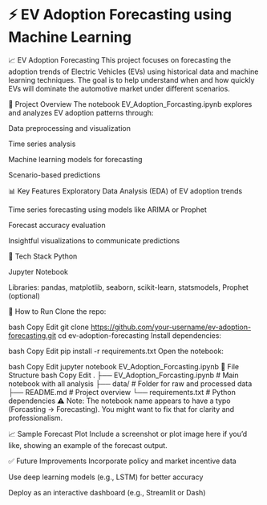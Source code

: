# ⚡ EV Adoption Forecasting using Machine Learning

📈 EV Adoption Forecasting
This project focuses on forecasting the adoption trends of Electric Vehicles (EVs) using historical data and machine learning techniques. The goal is to help understand when and how quickly EVs will dominate the automotive market under different scenarios.

🚀 Project Overview
The notebook EV_Adoption_Forcasting.ipynb explores and analyzes EV adoption patterns through:

Data preprocessing and visualization

Time series analysis

Machine learning models for forecasting

Scenario-based predictions

📊 Key Features
Exploratory Data Analysis (EDA) of EV adoption trends

Time series forecasting using models like ARIMA or Prophet

Forecast accuracy evaluation

Insightful visualizations to communicate predictions

🧰 Tech Stack
Python

Jupyter Notebook

Libraries: pandas, matplotlib, seaborn, scikit-learn, statsmodels, Prophet (optional)

🧪 How to Run
Clone the repo:

bash
Copy
Edit
git clone https://github.com/your-username/ev-adoption-forecasting.git
cd ev-adoption-forecasting
Install dependencies:

bash
Copy
Edit
pip install -r requirements.txt
Open the notebook:

bash
Copy
Edit
jupyter notebook EV_Adoption_Forcasting.ipynb
📂 File Structure
bash
Copy
Edit
.
├── EV_Adoption_Forcasting.ipynb   # Main notebook with all analysis
├── data/                          # Folder for raw and processed data
├── README.md                      # Project overview
└── requirements.txt               # Python dependencies
⚠️ Note: The notebook name appears to have a typo (Forcasting → Forecasting). You might want to fix that for clarity and professionalism.

📈 Sample Forecast Plot
Include a screenshot or plot image here if you’d like, showing an example of the forecast output.

✅ Future Improvements
Incorporate policy and market incentive data

Use deep learning models (e.g., LSTM) for better accuracy

Deploy as an interactive dashboard (e.g., Streamlit or Dash)
